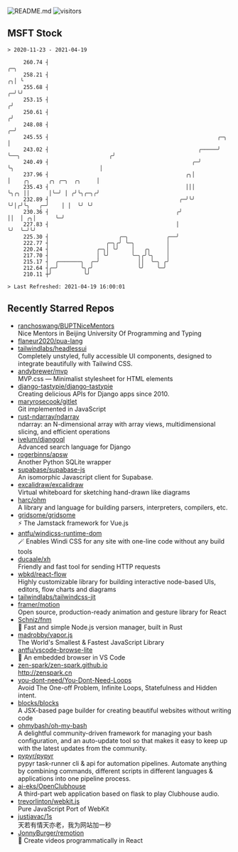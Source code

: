 ![README.md](https://github.com/Gerhut/Gerhut/workflows/README.md/badge.svg)
![visitors](https://visitors.vercel.app/Gerhut/Gerhut?token=8cf69d1f6813d272ef062726b6070c9be4ff72038cfe5a7ded7384a8da65d866)

## MSFT Stock

```
> 2020-11-23 - 2021-04-19

     260.74 ┤                                                                                                ╭─╮ 
     258.21 ┤                                                                                              ╭╮│ ╰ 
     255.68 ┤                                                                                            ╭─╯╰╯   
     253.15 ┤                                                                                           ╭╯       
     250.61 ┤                                                                                          ╭╯        
     248.08 ┤                                                                                        ╭─╯         
     245.55 ┤                                                     ╭─╮                                │           
     243.02 ┤                                               ╭─────╯ ╰──╮                            ╭╯           
     240.49 ┤                                             ╭─╯          ╰╮                           │            
     237.96 ┤                                           ╭╮│             │    ╭╮      ╭╮ ╭─╮  ╭╮     │            
     235.43 ┤                                           │││             ╰╮╭╮ ││      │╰─╯ │ ╭╯╰╮╭─╮╭╯            
     232.89 ┤                                         ╭─╯╰╯              ╰╯│╭╯╰╮   ╭─╯    │ │  ╰╯ ╰╯             
     230.36 ┤                                        ╭╯                    ││  │ ╭╮│      ╰─╯                    
     227.83 ┤                                        │                     ╰╯  ╰─╯╰╯                             
     225.30 ┤                      ╭─╮            ╭──╯                                                           
     222.77 ┤                  ╭─╮╭╯ ╰─╮          │                                                              
     220.24 ┤               ╭─╮│ ╰╯    │   ╭╮     │                                                              
     217.70 ┤               │ ╰╯       ╰─╮╭╯╰╮    │                                                              
     215.17 ┤  ╭───────╮  ╭─╯            ││  ╰─╮ ╭╯                                                              
     212.64 ┤╭─╯       ╰╮╭╯              ╰╯    ╰─╯                                                               
     210.11 ┼╯          ╰╯                                                                                       

> Last Refreshed: 2021-04-19 16:00:01
```

## Recently Starred Repos

- [ranchoswang/BUPTNiceMentors](https://github.com/ranchoswang/BUPTNiceMentors)  
  Nice Mentors in Beijing University Of Programming and Typing 
- [flaneur2020/pua-lang](https://github.com/flaneur2020/pua-lang)  
- [tailwindlabs/headlessui](https://github.com/tailwindlabs/headlessui)  
  Completely unstyled, fully accessible UI components, designed to integrate beautifully with Tailwind CSS.
- [andybrewer/mvp](https://github.com/andybrewer/mvp)  
  MVP.css — Minimalist stylesheet for HTML elements
- [django-tastypie/django-tastypie](https://github.com/django-tastypie/django-tastypie)  
  Creating delicious APIs for Django apps since 2010.
- [maryrosecook/gitlet](https://github.com/maryrosecook/gitlet)  
  Git implemented in JavaScript
- [rust-ndarray/ndarray](https://github.com/rust-ndarray/ndarray)  
  ndarray: an N-dimensional array with array views, multidimensional slicing, and efficient operations
- [ivelum/djangoql](https://github.com/ivelum/djangoql)  
  Advanced search language for Django
- [rogerbinns/apsw](https://github.com/rogerbinns/apsw)  
  Another Python SQLite wrapper
- [supabase/supabase-js](https://github.com/supabase/supabase-js)  
  An isomorphic Javascript client for Supabase.
- [excalidraw/excalidraw](https://github.com/excalidraw/excalidraw)  
  Virtual whiteboard for sketching hand-drawn like diagrams
- [harc/ohm](https://github.com/harc/ohm)  
  A library and language for building parsers, interpreters, compilers, etc.
- [gridsome/gridsome](https://github.com/gridsome/gridsome)  
  ⚡️ The Jamstack framework for Vue.js
- [antfu/windicss-runtime-dom](https://github.com/antfu/windicss-runtime-dom)  
  🪄 Enables Windi CSS for any site with one-line code without any build tools 
- [ducaale/xh](https://github.com/ducaale/xh)  
  Friendly and fast tool for sending HTTP requests
- [wbkd/react-flow](https://github.com/wbkd/react-flow)  
  Highly customizable library for building interactive node-based UIs, editors, flow charts and diagrams 
- [tailwindlabs/tailwindcss-jit](https://github.com/tailwindlabs/tailwindcss-jit)  
- [framer/motion](https://github.com/framer/motion)  
  Open source, production-ready animation and gesture library for React
- [Schniz/fnm](https://github.com/Schniz/fnm)  
  🚀 Fast and simple Node.js version manager, built in Rust
- [madrobby/vapor.js](https://github.com/madrobby/vapor.js)  
  The World's Smallest & Fastest JavaScript Library
- [antfu/vscode-browse-lite](https://github.com/antfu/vscode-browse-lite)  
  🚀 An embedded browser in VS Code
- [zen-spark/zen-spark.github.io](https://github.com/zen-spark/zen-spark.github.io)  
  http://zenspark.cn
- [you-dont-need/You-Dont-Need-Loops](https://github.com/you-dont-need/You-Dont-Need-Loops)  
  Avoid The One-off Problem, Infinite Loops, Statefulness and Hidden intent.
- [blocks/blocks](https://github.com/blocks/blocks)  
  A JSX-based page builder for creating beautiful websites without writing code
- [ohmybash/oh-my-bash](https://github.com/ohmybash/oh-my-bash)  
  A delightful community-driven framework for managing your bash configuration, and an auto-update tool so that makes it easy to keep up with the latest updates from the community.
- [pypyr/pypyr](https://github.com/pypyr/pypyr)  
  pypyr task-runner cli & api for automation pipelines. Automate anything by combining commands, different scripts in different languages & applications into one pipeline process.
- [ai-eks/OpenClubhouse](https://github.com/ai-eks/OpenClubhouse)  
  A third-part web application based on flask to play Clubhouse audio.
- [trevorlinton/webkit.js](https://github.com/trevorlinton/webkit.js)  
  Pure JavaScript Port of WebKit
- [justjavac/1s](https://github.com/justjavac/1s)  
  天若有情天亦老，我为网站加一秒
- [JonnyBurger/remotion](https://github.com/JonnyBurger/remotion)  
  🎥      Create videos programmatically in React
